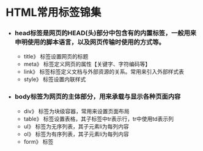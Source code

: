 # HTML常用标签锦集

* ### head标签是网页的HEAD(头)部分中包含有的内置标签，一般用来申明使用的脚本语言，以及网页传输时使用的方式等。
  * title》 标签设置网页的标题
  * meta》 标签定义网页的属性【关键字、字符编码等】
  * link》 标签标签定义文档与外部资源的关系。常用来引入外部样式表
  * style》 标签设置内联样式
  
* ### body标签为网页的主体部分，用来承载与显示各种页面内容
  * div》 标签为块级容器，常用来设置页面布局
  * table》 标签设置表格，其子标签中tr表示行，tr中使用td表示列
  * ul》 标签为无序列表，其子元素li为每列内容
  * ol》 标签为有序列表，其子元素li为每列内容
  * form》 标签
